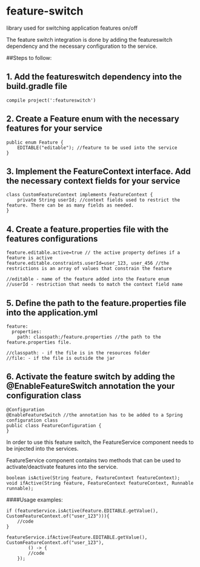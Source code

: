# feature-switch
library used for switching application features on/off

The feature switch integration is done by adding the featureswitch dependency and the necessary configuration to the service.

##Steps to follow:

## 1. Add the featureswitch dependency into the build.gradle file
```
compile project(':featureswitch')
```
## 2. Create a Feature enum with the necessary features for your service
```
public enum Feature {
    EDITABLE("editable"); //feature to be used into the service
}
```
## 3. Implement the FeatureContext interface. Add the necessary context fields for your service
```
class CustomFeatureContext implements FeatureContext {
    private String userId; //context fields used to restrict the feature. There can be as many fields as needed.
}
```
## 4. Create a feature.properties file with the features configurations
```
feature.editable.active=true // the active property defines if a feature is active
feature.editable.constraints.userId=user_123, user_456 //the restrictions is an array of values that constrain the feature

//editable - name of the feature added into the Feature enum
//userId - restriction that needs to match the context field name
```
## 5. Define the path to the feature.properties file into the application.yml
```
feature:
  properties:
    path: classpath:/feature.properties //the path to the feature.properties file.

//classpath: - if the file is in the resources folder
//file: - if the file is outside the jar
```
## 6. Activate the feature switch by adding the @EnableFeatureSwitch annotation the your configuration class
```
@Configuration
@EnableFeatureSwitch //the annotation has to be added to a Spring configuration class
public class FeatureConfiguration {
}
```
In order to use this feature switch, the FeatureService component needs to be injected into the services.

FeatureService component contains two methods that can be used to activate/deactivate features into the service.
```
boolean isActive(String feature, FeatureContext featureContext);
void ifActive(String feature, FeatureContext featureContext, Runnable runnable);
```
####Usage examples:
```
if (featureService.isActive(Feature.EDITABLE.getValue(), CustomFeatureContext.of("user_123"))){
    //code
}

featureService.ifActive(Feature.EDITABLE.getValue(), CustomFeatureContext.of("user_123"),
        () -> {
        //code
    });
```
